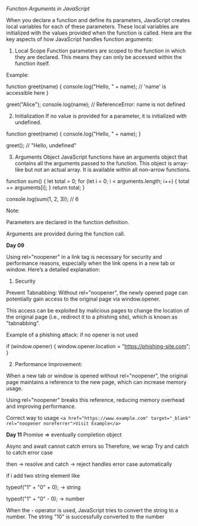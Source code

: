 _Function Arguments in JavaScript_

When you declare a function and define its parameters, JavaScript creates local variables for each of these parameters. These local variables are initialized with the values provided when the function is called. Here are the key aspects of how JavaScript handles function arguments:

1. Local Scope Function parameters are scoped to the function in which they are declared. This means they can only be accessed within the function itself.

Example:

function greet(name) { console.log("Hello, " + name); // 'name' is accessible here }

greet("Alice"); console.log(name); // ReferenceError: name is not defined

2. Initialization If no value is provided for a parameter, it is initialized with undefined.

function greet(name) { console.log("Hello, " + name); }

greet(); // "Hello, undefined"

3. Arguments Object JavaScript functions have an arguments object that contains all the arguments passed to the function. This object is array-like but not an actual array. It is available within all non-arrow functions.

function sum() { let total = 0; for (let i = 0; i < arguments.length; i++) { total += arguments[i]; } return total; }

console.log(sum(1, 2, 3)); // 6

Note:

Parameters are declared in the function definition.

Arguments are provided during the function call.

**Day 09**

Using rel="noopener" in a link tag is necessary for security and performance reasons, especially when the link opens in a new tab or window. Here’s a detailed explanation:

1. Security

Prevent Tabnabbing: Without rel="noopener", the newly opened page can potentially gain access to the original page via window.opener.

This access can be exploited by malicious pages to change the location of the original page (i.e., redirect it to a phishing site), which is known as "tabnabbing".

Example of a phishing attack: if no opener is not used

if (window.opener) { window.opener.location = "https://phishing-site.com"; }

2. Performance Improvement:

When a new tab or window is opened without rel="noopener", the original page maintains a reference to the new page, which can increase memory usage.

Using rel="noopener" breaks this reference, reducing memory overhead and improving performance.

Correct way to usage `<a href="https://www.example.com" target="_blank" rel="noopener noreferrer">Visit Example</a>`

**Day 11** Promise => eventually completion object

Async and await cannot catch errors so Therefore, we wrap Try and catch to catch error case

then -> resolve and catch -> reject handles error case automatically


if i add two string element like 

typeof("1" + "0" + 0); -> string

typeof("1" + "0" - 0); -> number

When the - operator is used, JavaScript tries to convert the string to a number. The string "10" is successfully converted to the number 